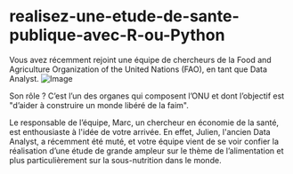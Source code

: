 # realisez-une-etude-de-sante-publique-avec-R-ou-Python

Vous avez récemment rejoint une équipe de chercheurs de la Food and Agriculture Organization of the United Nations (FAO), en tant que Data Analyst.
![Image](https://github.com/user-attachments/assets/5fc2b3a4-8ff9-4f3f-8904-d1d33d2f9a99)

Son rôle ? C’est l’un des organes qui composent l’ONU et dont l’objectif est "d’aider à construire un monde libéré de la faim". 

 
Le responsable de l’équipe, Marc, un chercheur en économie de la santé, est enthousiaste à l'idée de votre arrivée. En effet, Julien, l'ancien Data Analyst, a récemment été muté, et votre équipe vient de se voir confier la réalisation d’une étude de grande ampleur sur le thème de l’alimentation et plus particulièrement sur la sous-nutrition dans le monde.
